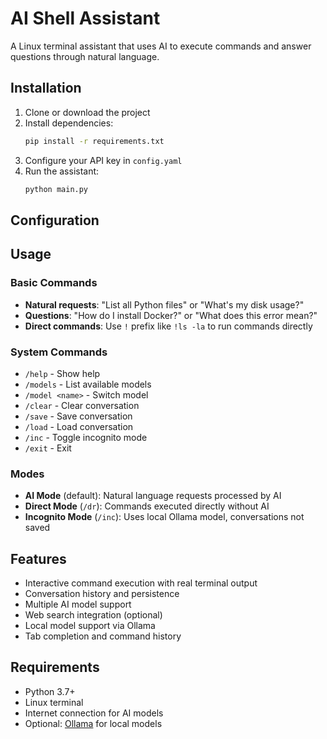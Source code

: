 # AI Shell Assistant

A Linux terminal assistant that uses AI to execute commands and answer questions through natural language.

## Installation

1. Clone or download the project
2. Install dependencies:
   ```bash
   pip install -r requirements.txt
   ```
3. Configure your API key in `config.yaml`
4. Run the assistant:
   ```bash
   python main.py
   ```

## Configuration



## Usage

### Basic Commands

- **Natural requests**: "List all Python files" or "What's my disk usage?"
- **Questions**: "How do I install Docker?" or "What does this error mean?"
- **Direct commands**: Use `!` prefix like `!ls -la` to run commands directly

### System Commands

- `/help` - Show help
- `/models` - List available models
- `/model <name>` - Switch model
- `/clear` - Clear conversation
- `/save` - Save conversation
- `/load` - Load conversation
- `/inc` - Toggle incognito mode
- `/exit` - Exit

### Modes

- **AI Mode** (default): Natural language requests processed by AI
- **Direct Mode** (`/dr`): Commands executed directly without AI
- **Incognito Mode** (`/inc`): Uses local Ollama model, conversations not saved

## Features

- Interactive command execution with real terminal output
- Conversation history and persistence
- Multiple AI model support
- Web search integration (optional)
- Local model support via Ollama
- Tab completion and command history

## Requirements

- Python 3.7+
- Linux terminal
- Internet connection for AI models
- Optional: [Ollama](https://ollama.ai/) for local models

